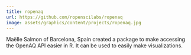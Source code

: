 ```yaml
---
title: ropenaq
url: https://github.com/ropenscilabs/ropenaq
image: assets/graphics/content/projects/ropenaq.jpg
---
```


Maëlle Salmon of Barcelona, Spain created a package to make accessing the OpenAQ API easier in R. It can be used to easily make visualizations.
